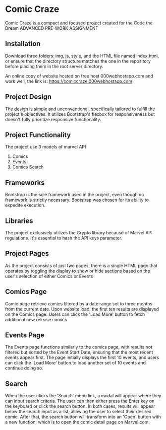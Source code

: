 # Comic Craze
Comic Craze is a compact and focused project created for the Code the Dream ADVANCED PRE-WORK ASSIGNMENT

## Installation
Download three folders: img, js, style, and the HTML file named index.html, or ensure that the directory structure matches the one in the repository before placing them in the root server directory.

An online copy of website hosted on free host 000webhostapp.com and work well, the link is: 
https://comiccraze.000webhostapp.com

## Project Design
The design is simple and unconventional, specifically tailored to fulfill the project's objectives. It utilizes Bootstrap's flexbox for responsiveness but doesn't fully prioritize responsive functionality.

## Project Functionality
The project use 3 models of marvel API
1. Comics
2. Events
3. Comics Search

## Frameworks
Bootstrap is the sole framework used in the project, even though no framework is strictly necessary. Bootstrap was chosen for its ability to expedite execution.

## Libraries
The project exclusively utilizes the Crypto library because of Marvel API regulations. It's essential to hash the API keys parameter.

## Project Pages
As the project consists of just two pages, there is a single HTML page that operates by toggling the display to show or hide sections based on the user's selection of either Comics or Events

## Comics Page
Comic page retrieve comics filtered by a date range set to three months from the current date. Upon website load, the first ten results are displayed on the Comics page. Users can click the 'Load More' button to fetch additional new release comics

## Events Page
The Events page functions similarly to the comics page, with results not filtered but sorted by the Event Start Date, ensuring that the most recent events appear first. The page initially displays the first 10 events, and users can click the 'Load More' button to load another set of 10 events and continue doing so.

## Search
When the user clicks the 'Search' menu link, a modal will appear where they can input search criteria. The user can then either press the Enter key on the keyboard or click the search button. In both cases, results will appear below the search input as a list, allowing the user to select their desired comic. After that, the search button will transform into an 'Open' button with a new function, which is to open the comic detail page on Marvel.com.

